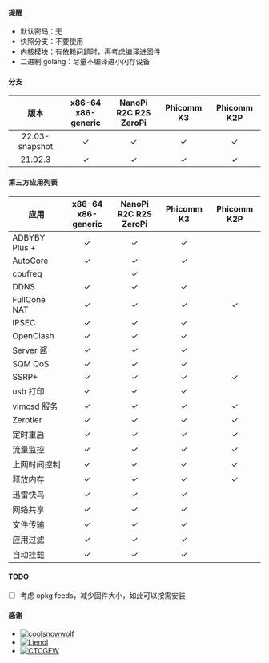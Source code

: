 #### 提醒

- 默认密码：无
- 快照分支：不要使用
- 内核模块：有依赖问题时，再考虑编译进固件
- 二进制 golang：尽量不编译进小闪存设备

#### 分支

| 版本         |x86-64<br>x86-generic|NanoPi<br>R2C R2S ZeroPi|Phicomm K3|Phicomm K2P|
|:------------:|:-------------------:|:----------------------:|:--------:|:---------:|
|22.03-snapshot|       &check;       |        &check;         | &check;  | &check;   |
| 21.02.3      |       &check;       |        &check;         | &check;  | &check;   |

#### 第三方应用列表

| 应用        |x86-64<br>x86-generic|NanoPi<br>R2C R2S ZeroPi|Phicomm K3|Phicomm K2P|
|-------------|:-------------------:|:----------------------:|:--------:|:---------:|
|ADBYBY Plus +|       &check;       |        &check;         | &check;  |           |
| AutoCore    |       &check;       |        &check;         | &check;  |           |
| cpufreq     |                     |        &check;         |          |           |
| DDNS        |       &check;       |        &check;         | &check;  |           |
|FullCone NAT |       &check;       |        &check;         | &check;  |  &check;  |
| IPSEC       |       &check;       |        &check;         | &check;  |           |
| OpenClash   |       &check;       |        &check;         | &check;  |           |
| Server 酱   |       &check;       |        &check;         | &check;  |           |
| SQM QoS     |       &check;       |        &check;         | &check;  |           |
| SSRP+       |       &check;       |        &check;         | &check;  |  &check;  |
| usb 打印    |       &check;       |        &check;         | &check;  |           |
| vlmcsd 服务 |       &check;       |        &check;         | &check;  |  &check;  |
| Zerotier    |       &check;       |        &check;         | &check;  |  &check;  |
| 定时重启    |       &check;       |        &check;         | &check;  |  &check;  |
| 流量监控    |       &check;       |        &check;         | &check;  |  &check;  |
|上网时间控制 |       &check;       |        &check;         | &check;  |  &check;  |
| 释放内存    |       &check;       |        &check;         | &check;  |  &check;  |
| 迅雷快鸟    |       &check;       |        &check;         | &check;  |           |
| 网络共享    |       &check;       |        &check;         | &check;  |           |
| 文件传输    |       &check;       |        &check;         | &check;  |           |
| 应用过滤    |       &check;       |        &check;         | &check;  |           |
| 自动挂载    |       &check;       |        &check;         | &check;  |           |

#### TODO

- [ ] 考虑 opkg feeds，减少固件大小，如此可以按需安装

#### 感谢

- [![coolsnowwolf](https://img.shields.io/badge/Lede-Lean-orange.svg?style=flat&logo=appveyor)](https://github.com/coolsnowwolf/lede)
- [![Lienol](https://img.shields.io/badge/OpenWrt-Lienol-orange.svg?style=flat&logo=appveyor)](https://github.com/Lienol/openwrt)
- [![CTCGFW](https://img.shields.io/badge/OpenWrt-CTCGFW-orange.svg?style=flat&logo=appveyor)](https://github.com/immortalwrt/immortalwrt)
